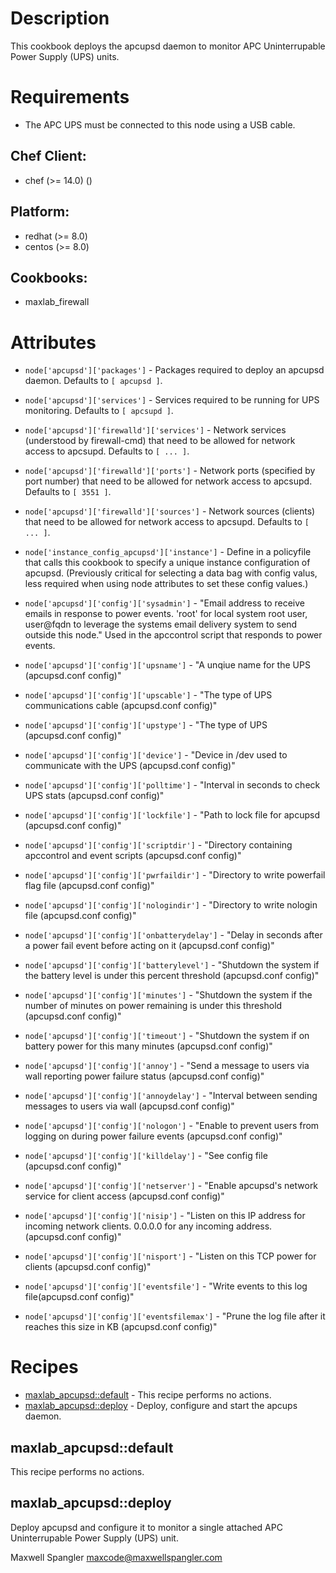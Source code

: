 # Description

This cookbook deploys the apcupsd daemon to monitor APC Uninterrupable Power Supply (UPS) units.

# Requirements

* The APC UPS must be connected to this node using a USB cable.

## Chef Client:

* chef (>= 14.0) ()

## Platform:

* redhat (>= 8.0)
* centos (>= 8.0)

## Cookbooks:

* maxlab_firewall

# Attributes

* `node['apcupsd']['packages']` - Packages required to deploy an apcupsd daemon. Defaults to `[ apcupsd ]`.
* `node['apcupsd']['services']` - Services required to be running for UPS monitoring. Defaults to `[ apcsupd ]`.
* `node['apcupsd']['firewalld']['services']` - Network services (understood by firewall-cmd) that need to be allowed for network access to apcsupd. Defaults to `[ ... ]`.
* `node['apcupsd']['firewalld']['ports']` - Network ports (specified by port number) that need to be allowed for network access to apcsupd. Defaults to `[ 3551 ]`.
* `node['apcupsd']['firewalld']['sources']` - Network sources (clients)  that need to be allowed for network access to apcsupd. Defaults to `[ ... ]`.

* `node['instance_config_apcupsd']['instance']` - Define in a policyfile that calls this cookbook to specify a unique instance configuration of apcupsd. (Previously critical for selecting a data bag with config valus, less required when using node attributes to set these config values.)

* `node['apcupsd']['config']['sysadmin']` - "Email address to receive emails in response to power events. 'root' for local system root user, user@fqdn to leverage the systems email delivery system to send outside this node." Used in the apccontrol script that responds to power events.

* `node['apcupsd']['config']['upsname']` - "A unqiue name for the UPS (apcupsd.conf config)"
* `node['apcupsd']['config']['upscable']` - "The type of UPS communications cable (apcupsd.conf config)"
* `node['apcupsd']['config']['upstype']` - "The type of UPS (apcupsd.conf config)"
* `node['apcupsd']['config']['device']` - "Device in /dev used to communicate with the UPS (apcupsd.conf config)"
* `node['apcupsd']['config']['polltime']` - "Interval in seconds to check UPS stats (apcupsd.conf config)"
* `node['apcupsd']['config']['lockfile']` - "Path to lock file for apcupsd (apcupsd.conf config)"
* `node['apcupsd']['config']['scriptdir']` - "Directory containing apccontrol and event scripts (apcupsd.conf config)"
* `node['apcupsd']['config']['pwrfaildir']` - "Directory to write powerfail flag file (apcupsd.conf config)"
* `node['apcupsd']['config']['nologindir']` - "Directory to write nologin file (apcupsd.conf config)"
* `node['apcupsd']['config']['onbatterydelay']` - "Delay in seconds after a power fail event before acting on it (apcupsd.conf config)"
* `node['apcupsd']['config']['batterylevel']` - "Shutdown the system if the battery level is under this percent threshold (apcupsd.conf config)"
* `node['apcupsd']['config']['minutes']` - "Shutdown the system if the number of minutes on power remaining is under this threshold (apcupsd.conf config)"
* `node['apcupsd']['config']['timeout']` - "Shutdown the system if on battery power for this many minutes (apcupsd.conf config)"
* `node['apcupsd']['config']['annoy']` - "Send a message to users via wall reporting power failure status (apcupsd.conf config)"
* `node['apcupsd']['config']['annoydelay']` - "Interval between sending messages to users via wall (apcupsd.conf config)"
* `node['apcupsd']['config']['nologon']` - "Enable to prevent users from logging on during power failure events (apcupsd.conf config)"
* `node['apcupsd']['config']['killdelay']` - "See config file (apcupsd.conf config)"
* `node['apcupsd']['config']['netserver']` - "Enable apcupsd's network service for client access (apcupsd.conf config)"
* `node['apcupsd']['config']['nisip']` - "Listen on this IP address for incoming network clients. 0.0.0.0 for any incoming address. (apcupsd.conf config)"
* `node['apcupsd']['config']['nisport']` - "Listen on this TCP power for clients (apcupsd.conf config)"
* `node['apcupsd']['config']['eventsfile']` - "Write events to this log file(apcupsd.conf config)"
* `node['apcupsd']['config']['eventsfilemax']` - "Prune the log file after it reaches this size in KB (apcupsd.conf config)"

# Recipes

* [maxlab_apcupsd::default](##maxlab_default) - This recipe performs no actions.
* [maxlab_apcupsd::deploy](##maxlab_deploy) - Deploy, configure and start the apcups daemon.

## maxlab_apcupsd::default

This recipe performs no actions.

## maxlab_apcupsd::deploy

Deploy apcupsd and configure it to monitor a single attached APC Uninterrupable Power Supply (UPS) unit.

Maxwell Spangler maxcode@maxwellspangler.com
